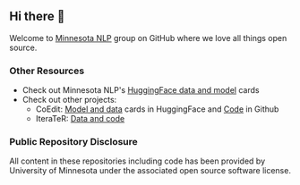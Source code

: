 ## Hi there 👋
Welcome to [Minnesota NLP](https://minnesotanlp.github.io/) group on GitHub where we love all things open source.

### Other Resources
* Check out Minnesota NLP's [HuggingFace data and model](https://huggingface.co/minnesotanlp) cards
* Check out other projects:
  * CoEdit: [Model and data](https://huggingface.co/collections/grammarly/coedit-653a08b9a693d907fadaffb9) cards in HuggingFace and [Code](https://github.com/vipulraheja/coedit) in Github
  * IteraTeR: [Data and code](https://github.com/vipulraheja/iterater)


### Public Repository Disclosure
All content in these repositories including code has been provided by University of Minnesota under the associated open source software license. 
